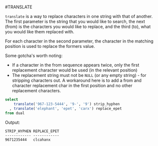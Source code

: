 #TRANSLATE

`translate` is a way to replace characters in one string with that of another. The first parameter is the string that you would like to search, the next (from) is the characters you would like to replace, and the third (to), what you would like them replaced with.

For each character in the second parameter, the character in the matching position is used to replace the formers value.

Some gotcha's worth noting:

* If a character in the from sequence appears twice, only the first replacement character would be used (in the relevant position)
* The replacement string must not be `NULL` (or any empty string) - for stripping characters out. A workaround here is to add a from and character replacement char in the first position and no other replacement characters.

```sql
select
    translate('967-123-5444', '9-', '9') strip_hyphen
  , translate('elephant', 'epet', 'carx') replace_epet
from dual
```

Output:
```
STRIP_HYPHEN REPLACE_EPET
------------ ------------
9671235444   clcahanx    
```
